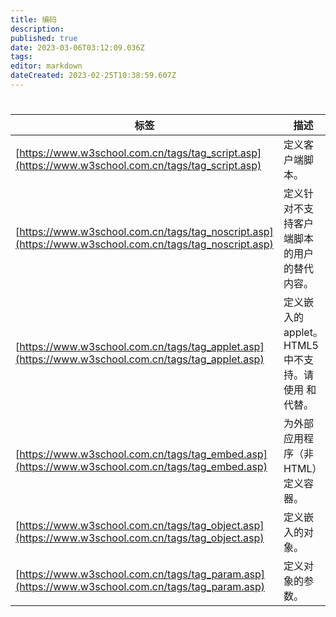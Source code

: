```yaml
---
title: 编码
description: 
published: true
date: 2023-03-06T03:12:09.036Z
tags: 
editor: markdown
dateCreated: 2023-02-25T10:38:59.607Z
---
```


# ### 

| 标签 | 描述                                                                 |
| ------ | ---------------------------------------------------------------------- |
| [https://www.w3school.com.cn/tags/tag_script.asp](https://www.w3school.com.cn/tags/tag_script.asp)     | 定义客户端脚本。                                                     |
| [https://www.w3school.com.cn/tags/tag_noscript.asp](https://www.w3school.com.cn/tags/tag_noscript.asp)     | 定义针对不支持客户端脚本的用户的替代内容。                           |
| [https://www.w3school.com.cn/tags/tag_applet.asp](https://www.w3school.com.cn/tags/tag_applet.asp)     | 定义嵌入的 applet。HTML5 中不支持。请使用 <embed> 和 <object> 代替。 |
| [https://www.w3school.com.cn/tags/tag_embed.asp](https://www.w3school.com.cn/tags/tag_embed.asp)     | 为外部应用程序（非 HTML）定义容器。                                  |
| [https://www.w3school.com.cn/tags/tag_object.asp](https://www.w3school.com.cn/tags/tag_object.asp)     | 定义嵌入的对象。                                                     |
| [https://www.w3school.com.cn/tags/tag_param.asp](https://www.w3school.com.cn/tags/tag_param.asp)     | 定义对象的参数。                                                     |